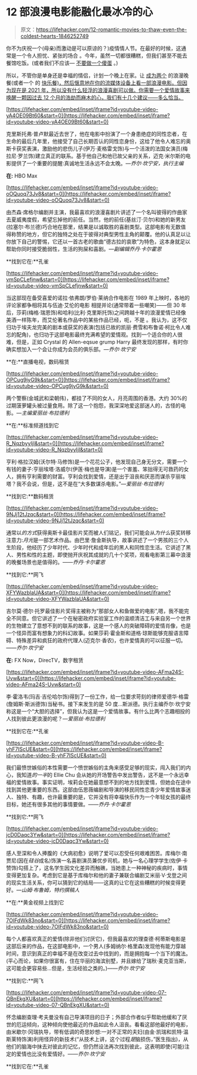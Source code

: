 # 12 部浪漫电影能融化最冰冷的心

> 原文：<https://lifehacker.com/12-romantic-movies-to-thaw-even-the-coldest-hearts-1846252749>

你不为庆祝一个(母亲)而激动是可以原谅的？)疫情情人节。在最好的时候，这通常是一个令人担忧、紧张的场合 。今年，虽然一切都很糟糕，但我们甚至不能去餐馆吃饭。(或者我们不应该— [不要做一个傻蛋](https://lifehacker.com/only-a-dweeb-would-go-out-for-dinner-this-valentines-da-1846191665) 。)

所以，不管你是单身还是幸福的情侣，计划一个晚上在家。让 [成为两个](https://skillet.lifehacker.com/treat-valentines-day-like-a-dinner-party-for-two-1846232496) 的浪漫晚餐(或者一个 的 [快乐餐)，然后惬意地在你的流媒体设备上看一部浪漫电影。但因为现在是 2021 年，所以没有什么轻浮的浪漫喜剧可以做。你需要一个爱情故事来唤醒一颗因过去 12 个月的浩劫而麻木的心，我们有十几个建议——多么恰当。](https://skillet.lifehacker.com/what-do-you-eat-to-celebrate-the-joys-of-dining-alone-1832401099)

 [https://lifehacker.com/embed/inset/iframe?id=youtube-video-yA4OE09Bt60&start=0](https://lifehacker.com/embed/inset/iframe?id=youtube-video-yA4OE09Bt60&start=0) 

克里斯托弗·普卢默最近去世了，他在电影中扮演了一个身患绝症的同性恋者，在生命的最后几年里，他接受了自己长期否认的同性恋身份，这给了他令人难忘的奥斯卡获奖表演，激励他的悲伤儿子(伊万·麦格雷戈饰)与一个活泼的法国女演员(梅拉尼·罗兰饰)建立真正的联系。基于他自己和他已故父亲的关系，迈克·米尔斯的电影提供了一个重要的提醒:真诚地生活永远不会太晚。*—乔尔·坎宁安，执行主编*

**在:** HBO Max

 [https://lifehacker.com/embed/inset/iframe?id=youtube-video-oOQuoq73Jv8&start=0](https://lifehacker.com/embed/inset/iframe?id=youtube-video-oOQuoq73Jv8&start=0) 

由杰森·席格尔编剧并主演，我最喜欢的浪漫喜剧片讲述了一个名叫彼得的作曲家去夏威夷度假，希望忘掉他的前任。当然，他的前任(基丝汀·贝尔)和她的新男友(拉塞尔·布兰德)巧合地在那里，结果是以诚取胜的喜剧类型。这部电影有无数值得称赞的地方，但它的独特之处在于彼得对典型男性主角的颠覆。他的认真足以让你放下自己的警惕，它还以一首古老的歌曲“德古拉的哀歌”为特色，这本身就足以帮助你同时接受脆弱性，生活的狗屎和喜剧。*—副编辑乔丹·卡尔霍恩*

**找到它在:**孔雀

 [https://lifehacker.com/embed/inset/iframe?id=youtube-video-vmSpCLefjnw&start=0](https://lifehacker.com/embed/inset/iframe?id=youtube-video-vmSpCLefjnw&start=0) 

当这部现在备受喜爱的诺拉·依弗朗/罗伯·莱纳合作电影在 1989 年上映时，各地的评论家都争相将其与伍迪·艾伦的电影 相提并论(通常带着一些嘲笑)——但 30 年后，莎莉(梅格·瑞恩饰)和哈利(比利·克里斯托饰)之间跨越十年的浪漫爱情已经像美酒一样陈年，而艾伦著名作品中的某些作品已经，呃，不是 。我认为，这不仅归功于埃夫龙完美的剧本或获奖的表演(包括已故的凯丽·费雪和布鲁诺·柯比令人难忘的配角)，也归功于这部电影最终充满希望的爱情观。找到一个适合你的人很难，但是，正如 Crystal 的 Allen-eqsue grump Harry 最终发现的那样，有时你确实想加入一个会让你成为会员的俱乐部。*—乔尔·坎宁安*

**在:**直播电视，数码租赁

 [https://lifehacker.com/embed/inset/iframe?id=youtube-video-OPCug9jyG9k&start=0](https://lifehacker.com/embed/inset/iframe?id=youtube-video-OPCug9jyG9k&start=0) 

两个警察(金城武和梁朝伟)，都挂了不同的女人，月亮周围的香港。大约 30%的过期菠萝罐头被过量食用。除了这一个抱怨，我深深地爱这部迷人的，古怪的电影。*—主编爱丽丝·布拉德利*

**在:**标准频道找到它

 [https://lifehacker.com/embed/inset/iframe?id=youtube-video-R_NqzbyyIjI&start=0](https://lifehacker.com/embed/inset/iframe?id=youtube-video-R_NqzbyyIjI&start=0) 

亨利·格拉汉姆(沃尔特·马修饰)是一个花花公子，他发现自己身无分文，需要一个有钱的妻子:亨丽埃塔·洛威尔(伊莲·梅也是导演)是一个害羞、笨拙得无可救药的女人，拥有亨利需要的财富。亨利会找到爱情，还是出于沮丧和厌恶而谋杀亨丽埃塔？我不会说，但是，这不是在“大多数谋杀电影。”*—爱丽丝·布拉德利*

**找到它:**数码租赁

 [https://lifehacker.com/embed/inset/iframe?id=youtube-video-9NJj12tJzqc&start=0](https://lifehacker.com/embed/inset/iframe?id=youtube-video-9NJj12tJzqc&start=0) 

通常以*的方式*获得奥斯卡最佳影片奖而被人们铭记，我们可能会从*为什么*获奖转移注意力:*月光*是一部艺术作品。由巴里·詹金斯执导，故事讲述了一个男孩的三个人生阶段，他经历了少年时代、少年时代和成年后的黑人和同性恋生活。它讲述了黑人、男性和性的主题，即使抛开庆祝其成就的几十个奖项，观看电影第三幕中浪漫的晚餐场景也是值得的。*——乔丹·卡尔霍恩*

**找到它:**网飞

 [https://lifehacker.com/embed/inset/iframe?id=youtube-video-XFYWazblaUA&start=0](https://lifehacker.com/embed/inset/iframe?id=youtube-video-XFYWazblaUA&start=0) 

吉尔莫·德尔·托罗最佳影片奖得主被称为“那部女人和鱼做爱的电影”,嗯，我不能完全不同意。但它讲述了一个在秘密政府实验室工作的温顺清洁工与来自另一个世界的生物建立了意想不到的联系的故事，这是一个感人的突破障碍的爱情肖像，也是一个怪异而富有想象力的科幻故事。如果莎莉·霍金斯和道格·琼斯能够克服语言障碍、特殊差异和疯狂的政府代理人(迈克尔·香农)，也许爱情真的可以征服一切。*——乔尔·坎宁安*

**在:** FX Now，DirecTV，数字租赁

 [https://lifehacker.com/embed/inset/iframe?id=youtube-video-AFma24S-Uvw&start=0](https://lifehacker.com/embed/inset/iframe?id=youtube-video-AFma24S-Uvw&start=0) 

李·霍洛韦(玛吉·吉伦哈尔饰)得到了一份工作，给一位要求苛刻的律师爱德华·格雷(詹姆斯·斯派德饰)当秘书。接下来发生的是 50 度…斯派德。执行主编乔尔·坎宁安称这是一个“大胆的选择”，但我认为这是一个爱情故事。有什么比两个志趣相投的人找到彼此更浪漫的呢？*—爱丽丝·布拉德利*

**找到它在:**孔雀

 [https://lifehacker.com/embed/inset/iframe?id=youtube-video-B-yhF7IScUE&start=0](https://lifehacker.com/embed/inset/iframe?id=youtube-video-B-yhF7IScUE&start=0) 

我们最愤世嫉俗的本性需要一个愤世嫉俗的主角来感受足够的现实，闯入我们的内心，我知道*的一半*的 Ellie Chu 会从她的开场警告中发出警告，这不是一个永远幸福的爱情故事。事实证明，埃莉会在她最意想不到的地方找到爱情，但她会在途中找到其他更重要的东西。这部由伍思薇编剧和导演的移民同性恋青少年爱情故事迷人、独特、有趣，也许最重要的是，它并没有将幸福快乐作为一个年轻女孩的最终目标，她还有很多其他的事情要做。*——乔丹·卡尔霍恩*

**找到它:**网飞

 [https://lifehacker.com/embed/inset/iframe?id=youtube-video-jcD0Daqc3Yw&start=0](https://lifehacker.com/embed/inset/iframe?id=youtube-video-jcD0Daqc3Yw&start=0) 

感人至深和令人捧腹的《大病初愈》说明了爱可以忍受任何艰难困苦。库梅尔·南贾尼(因在*硅谷*成名)饰演一名喜剧演员兼优步司机，她与一名心理学学生(佐伊·卡赞饰)勾搭上了，这名学生因文化差异而触礁，当她患上一种神秘的疾病时，事情变得更加复杂。考虑到它是基于库梅尔和他的妻子兼联合编剧艾米丽·V·戈登之间的现实生活关系，你可以猜到它的结局——这真的让它在这些糟糕的时候变得更好。*—山姆·布鲁姆，特约撰稿人*

**在:**黄金视频上找到它

 [https://lifehacker.com/embed/inset/iframe?id=youtube-video-7OIFdWk83no&start=0](https://lifehacker.com/embed/inset/iframe?id=youtube-video-7OIFdWk83no&start=0) 

每个人都喜欢真正的爱情(除非他们讨厌它)，但我最喜欢的理查德·柯蒂斯电影是这部后来的作品，在这部电影中，一个男人(多姆纳尔·格里森)发现他有能力穿越时间，意识到真正的幸福不是在改变过去中找到的，而是拥抱每一个当下的魔法。(平心而论，如果你很富有，住在华丽的海滨别墅，并且嫁给了瑞秋·麦克亚当斯，这可能会更容易些...但是，生活经验之类的。)*——乔尔·坎宁安*

**找到它:**网飞

 [https://lifehacker.com/embed/inset/iframe?id=youtube-video-07-QBnEkgXU&start=0](https://lifehacker.com/embed/inset/iframe?id=youtube-video-07-QBnEkgXU&start=0) 

怀念编剧查理·考夫曼没有自己导演项目的日子；外部合作者似乎帮助他缓和了厌世的厄运倾向，这种倾向使他最近的作品如此令人沮丧。看看这部他最好的电影，由米歇尔·冈瑞执导，带有低调的奇思妙想:一对不正常的夫妇(由金·凯瑞和凯特·温斯莱特饰演)利用怪异的新技术(“从技术上讲，这个过程*是*脑损伤，”医生指出)，从他们的脑海中抹去对彼此的记忆，但仍然设法再次找到彼此，这表明即使(可能)注定的爱情也比没有爱情好。*——乔尔·坎宁安*

**找到它在:**孔雀